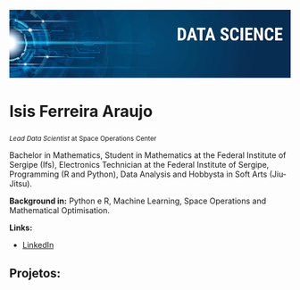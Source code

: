

<p align="center">
  <img src="banner.png" >
</p>

# Isis Ferreira Araujo
<sub>*Lead Data Scientist* at Space Operations Center</sub>


Bachelor in Mathematics, Student in Mathematics at the Federal Institute of Sergipe (Ifs), Electronics Technician at the Federal Institute of Sergipe, Programming (R and Python), Data Analysis and Hobbysta in Soft Arts (Jiu-Jitsu).

**Background in:** Python e R, Machine Learning, Space Operations and Mathematical Optimisation.

**Links:**
* [LinkedIn](https://https://www.linkedin.com/in/isisaraujo)



## Projetos:



